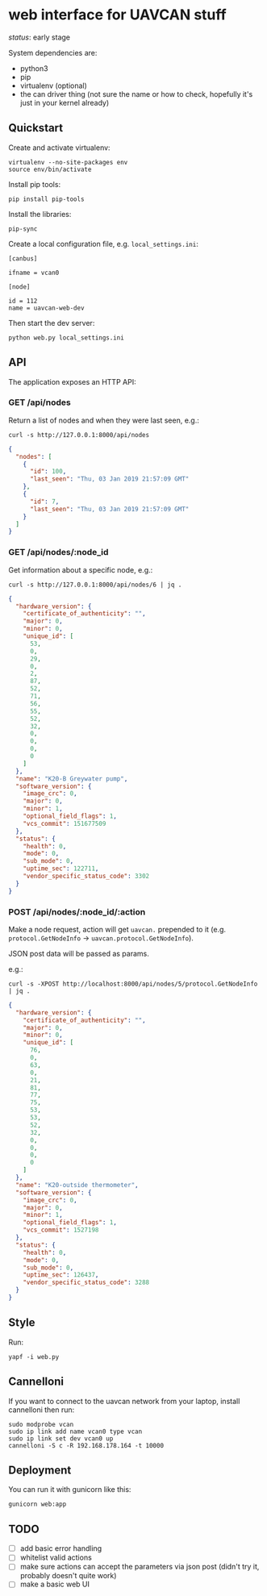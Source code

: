 # web interface for UAVCAN stuff

*status*: early stage

System dependencies are:
* python3
* pip
* virtualenv (optional)
* the can driver thing (not sure the name or how to check, hopefully it's just in your kernel already)

## Quickstart

Create and activate virtualenv:

```
virtualenv --no-site-packages env
source env/bin/activate
```

Install pip tools:

```
pip install pip-tools
```

Install the libraries:

```
pip-sync
```

Create a local configuration file, e.g. `local_settings.ini`:

``` 
[canbus]

ifname = vcan0

[node]

id = 112
name = uavcan-web-dev
```

Then start the dev server:

```
python web.py local_settings.ini
```

## API

The application exposes an HTTP API:

### GET /api/nodes

Return a list of nodes and when they were last seen, e.g.:

```
curl -s http://127.0.0.1:8000/api/nodes
```

```json
{
  "nodes": [
    {
      "id": 100,
      "last_seen": "Thu, 03 Jan 2019 21:57:09 GMT"
    },
    {
      "id": 7,
      "last_seen": "Thu, 03 Jan 2019 21:57:09 GMT"
    }
  ]
}
```


### GET /api/nodes/:node_id

Get information about a specific node, e.g.:

```
curl -s http://127.0.0.1:8000/api/nodes/6 | jq .
```

```json
{
  "hardware_version": {
    "certificate_of_authenticity": "",
    "major": 0,
    "minor": 0,
    "unique_id": [
      53,
      0,
      29,
      0,
      2,
      87,
      52,
      71,
      56,
      55,
      52,
      32,
      0,
      0,
      0,
      0
    ]
  },
  "name": "K20-B Greywater pump",
  "software_version": {
    "image_crc": 0,
    "major": 0,
    "minor": 1,
    "optional_field_flags": 1,
    "vcs_commit": 151677509
  },
  "status": {
    "health": 0,
    "mode": 0,
    "sub_mode": 0,
    "uptime_sec": 122711,
    "vendor_specific_status_code": 3302
  }
}
```

### POST /api/nodes/:node_id/:action

Make a node request, action will get `uavcan.` prepended to it (e.g. `protocol.GetNodeInfo` -> `uavcan.protocol.GetNodeInfo`).

JSON post data will be passed as params.

e.g.:

```
curl -s -XPOST http://localhost:8000/api/nodes/5/protocol.GetNodeInfo | jq .
```

```json
{
  "hardware_version": {
    "certificate_of_authenticity": "",
    "major": 0,
    "minor": 0,
    "unique_id": [
      76,
      0,
      63,
      0,
      21,
      81,
      77,
      75,
      53,
      53,
      52,
      32,
      0,
      0,
      0,
      0
    ]
  },
  "name": "K20-outside thermometer",
  "software_version": {
    "image_crc": 0,
    "major": 0,
    "minor": 1,
    "optional_field_flags": 1,
    "vcs_commit": 1527198
  },
  "status": {
    "health": 0,
    "mode": 0,
    "sub_mode": 0,
    "uptime_sec": 126437,
    "vendor_specific_status_code": 3288
  }
}
``` 

## Style

Run:

```
yapf -i web.py
```

## Cannelloni

If you want to connect to the uavcan network from your laptop, install cannelloni then run:

```
sudo modprobe vcan
sudo ip link add name vcan0 type vcan
sudo ip link set dev vcan0 up
cannelloni -S c -R 192.168.178.164 -t 10000
```

## Deployment

You can run it with gunicorn like this: 

```
gunicorn web:app
```

## TODO

- [ ] add basic error handling
- [ ] whitelist valid actions
- [ ] make sure actions can accept the parameters via json post (didn't try it, probably doesn't quite work)
- [ ] make a basic web UI